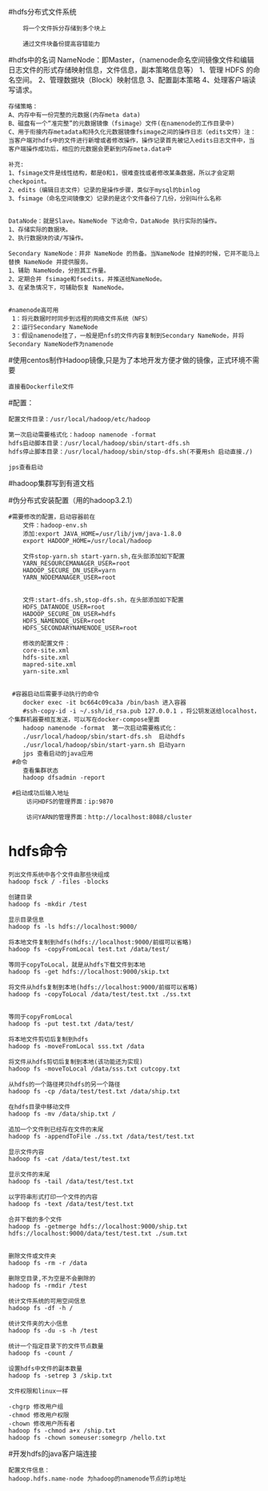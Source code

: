 #hdfs分布式文件系统

        将一个文件拆分存储到多个块上
        
        通过文件块备份提高容错能力
#hdfs中的名词
    NameNode：即Master，（namenode命名空间镜像文件和编辑日志文件的形式存储映射信息，文件信息，副本策略信息等）
    1、管理 HDFS 的命名空间。
    2、管理数据块（Block）映射信息
    3、配置副本策略
    4、处理客户端读写请求。
    
    存储策略：
    A、内存中有一份完整的元数据(内存meta data)
    B、磁盘有一个“准完整”的元数据镜像（fsimage）文件(在namenode的工作目录中)
    C、用于衔接内存metadata和持久化元数据镜像fsimage之间的操作日志（edits文件）注：当客户端对hdfs中的文件进行新增或者修改操作，操作记录首先被记入edits日志文件中，当客户端操作成功后，相应的元数据会更新到内存meta.data中
    
    补充:
    1、fsimage文件是线性结构，都是0和1，很难查找或者修改某条数据，所以才会定期checkpoint。
    2、edits（编辑日志文件）记录的是操作步骤，类似于mysql的binlog
    3、fsimage（命名空间镜像文）记录的是这个文件备份了几份，分别叫什么名称

    
    DataNode：就是Slave。NameNode 下达命令，DataNode 执行实际的操作。
    1、存储实际的数据块。
    2、执行数据块的读/写操作。
    
    Secondary NameNode：并非 NameNode 的热备。当NameNode 挂掉的时候，它并不能马上替换 NameNode 并提供服务。
    1、辅助 NameNode，分担其工作量。
    2、定期合并 fsimage和fsedits，并推送给NameNode。
    3、在紧急情况下，可辅助恢复 NameNode。
         
        
    #namenode高可用
     1：将元数据时时同步到远程的网络文件系统（NFS）
     2：运行Secondary NameNode
     3：假设namenode挂了，一般是把nfs的文件内容复制到Secondary NameNode，并将Secondary NameNode作为namenode
    
    
#使用centos制作Hadoop镜像,只是为了本地开发方便才做的镜像，正式环境不需要

    直接看Dockerfile文件

#配置：

    配置文件目录：/usr/local/hadoop/etc/hadoop
    
    第一次启动需要格式化：hadoop namenode -format
    hdfs启动脚本目录：/usr/local/hadoop/sbin/start-dfs.sh
    hdfs停止脚本目录：/usr/local/hadoop/sbin/stop-dfs.sh(不要用sh 启动直接./)
    
    jps查看启动
    
 #hadoop集群写到有道文档
 
 #伪分布式安装配置（用的hadoop3.2.1）
 
    #需要修改的配置，启动容器前在
        文件：hadoop-env.sh
        添加:export JAVA_HOME=/usr/lib/jvm/java-1.8.0
        export HADOOP_HOME=/usr/local/hadoop
        
        文件stop-yarn.sh start-yarn.sh,在头部添加如下配置
        YARN_RESOURCEMANAGER_USER=root
        HADOOP_SECURE_DN_USER=yarn
        YARN_NODEMANAGER_USER=root
        
        
        文件:start-dfs.sh,stop-dfs.sh，在头部添加如下配置
        HDFS_DATANODE_USER=root
        HADOOP_SECURE_DN_USER=hdfs
        HDFS_NAMENODE_USER=root
        HDFS_SECONDARYNAMENODE_USER=root
        
        修改的配置文件：
        core-site.xml
        hdfs-site.xml
        mapred-site.xml
        yarn-site.xml
        
        
     #容器启动后需要手动执行的命令
        docker exec -it bc664c09ca3a /bin/bash 进入容器
        #ssh-copy-id -i ~/.ssh/id_rsa.pub 127.0.0.1 ，将公钥发送给localhost，个集群机器要相互发送，可以写在docker-compose里面
        hadoop namenode -format  第一次启动需要格式化：
        ./usr/local/hadoop/sbin/start-dfs.sh  启动hdfs
        ./usr/local/hadoop/sbin/start-yarn.sh 启动yarn
        jps 查看启动的java应用
     #命令
        查看集群状态
        hadoop dfsadmin -report       
        
     #启动成功后输入地址
         访问HDFS的管理界面：ip:9870
         
         访问YARN的管理界面：http://localhost:8088/cluster
# hdfs命令
    
    列出文件系统中各个文件由那些块组成
    hadoop fsck / -files -blocks
    
    创建目录
    hadoop fs -mkdir /test
    
    显示目录信息
    hadoop fs -ls hdfs://localhost:9000/
    
    将本地文件复制到hdfs(hdfs://localhost:9000/前缀可以省略)
    hadoop fs -copyFromLocal test.txt /data/test/
    
    等同于copyToLocal，就是从hdfs下载文件到本地
    hadoop fs -get hdfs://localhost:9000/skip.txt
    
    将文件从hdfs复制到本地(hdfs://localhost:9000/前缀可以省略)
    hadoop fs -copyToLocal /data/test/test.txt ./ss.txt
         
         
    等同于copyFromLocal
    hadoop fs -put test.txt /data/test/
         
    将本地文件剪切后复制到hdfs
    hadoop fs -moveFromLocal sss.txt /data
    
    将文件从hdfs剪切后复制到本地(该功能还为实现)
    hadoop fs -moveToLocal /data/sss.txt cutcopy.txt
    
    从hdfs的一个路径拷贝hdfs的另一个路径
    hadoop fs -cp /data/test/test.txt /data/ship.txt
    
    在hdfs目录中移动文件
    hadoop fs -mv /data/ship.txt /
    
    追加一个文件到已经存在文件的末尾
    hadoop fs -appendToFile ./ss.txt /data/test/test.txt
    
    显示文件内容
    hadoop fs -cat /data/test/test.txt
    
    显示文件的末尾
    hadoop fs -tail /data/test/test.txt
    
    以字符串形式打印一个文件的内容
    hadoop fs -text /data/test/test.txt
    
    合并下载的多个文件
    hadoop fs -getmerge hdfs://localhost:9000/ship.txt hdfs://localhost:9000/data/test/test.txt ./sum.txt
    
    
    删除文件或文件夹
    hadoop fs -rm -r /data
   
    删除空目录,不为空是不会删除的
    hadoop fs -rmdir /test
    
    统计文件系统的可用空间信息
    hadoop fs -df -h /
    
    统计文件夹的大小信息
    hadoop fs -du -s -h /test
    
    统计一个指定目录下的文件节点数量
    hadoop fs -count /
    
    设置hdfs中文件的副本数量
    hadoop fs -setrep 3 /skip.txt
    
    文件权限和linux一样
    
    -chgrp 修改用户组
    -chmod 修改用户权限
    -chown 修改用户所有者
    hadoop fs -chmod a+x /ship.txt
    hadoop fs -chown someuser:somegrp /hello.txt
    
 #开发hdfs的java客户端连接
  
    配置文件信息：
    hadoop.hdfs.name-node 为hadoop的namenode节点的ip地址
    